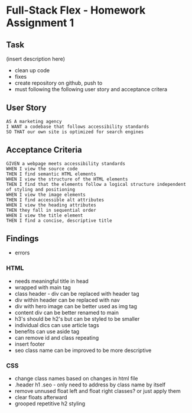 # Full-Stack Flex - Homework Assignment 1

## Task
(insert description here)
- clean up code
- fixes
- create repository on github, push to 
- must following the following user story and acceptance critera

## User Story

```
AS A marketing agency
I WANT a codebase that follows accessibility standards
SO THAT our own site is optimized for search engines
```

## Acceptance Criteria

```
GIVEN a webpage meets accessibility standards
WHEN I view the source code
THEN I find semantic HTML elements
WHEN I view the structure of the HTML elements
THEN I find that the elements follow a logical structure independent of styling and positioning
WHEN I view the image elements
THEN I find accessible alt attributes
WHEN I view the heading attributes
THEN they fall in sequential order
WHEN I view the title element
THEN I find a concise, descriptive title
```

## Findings
- errors

### HTML
- needs meaningful title in head
- wrapped with main tag
- class header - div can be replaced with header tag
- div within header can be replaced with nav
- div with hero image can be better used as img tag
- content div can be better renamed to main
- h3's should be h2's but can be styled to be smaller
- individual dics can use article tags
- benefits can use aside tag
- can remove id and class repeating
- insert footer
- seo class name can be improved to be more descriptive

### CSS
- change class names based on changes in html file
- .header h1 .seo - only need to address by class name by itself
- remove unnused float left and float right classes? or just apply them
- clear floats afterward
- grooped repetitive h2 styling




